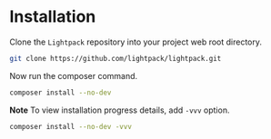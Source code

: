 # Installation

Clone the <code>Lightpack</code> repository into your project web root directory.

```bash
git clone https://github.com/lightpack/lightpack.git
```

Now run the composer command.

```bash
composer install --no-dev
```

**Note** To view installation progress details, add `-vvv` option.

```bash
composer install --no-dev -vvv
```

